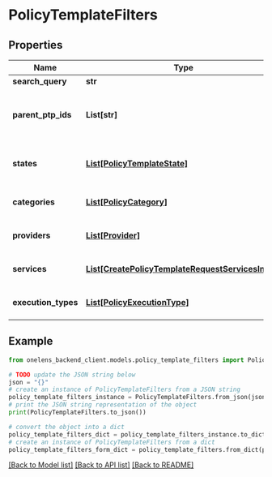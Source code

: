 # PolicyTemplateFilters


## Properties

Name | Type | Description | Notes
------------ | ------------- | ------------- | -------------
**search_query** | **str** |  | [optional] 
**parent_ptp_ids** | **List[str]** | Filter by parent policy template pack id. | [optional] [default to []]
**states** | [**List[PolicyTemplateState]**](PolicyTemplateState.md) | Filter by state. Default is ACTIVE. | [optional] [default to [ACTIVE]]
**categories** | [**List[PolicyCategory]**](PolicyCategory.md) | Filter by type. | [optional] [default to []]
**providers** | [**List[Provider]**](Provider.md) | Filter by provider. | [optional] [default to []]
**services** | [**List[CreatePolicyTemplateRequestServicesInner]**](CreatePolicyTemplateRequestServicesInner.md) | Filter by services. | [optional] [default to []]
**execution_types** | [**List[PolicyExecutionType]**](PolicyExecutionType.md) | Filter by execution type. | [optional] [default to []]

## Example

```python
from onelens_backend_client.models.policy_template_filters import PolicyTemplateFilters

# TODO update the JSON string below
json = "{}"
# create an instance of PolicyTemplateFilters from a JSON string
policy_template_filters_instance = PolicyTemplateFilters.from_json(json)
# print the JSON string representation of the object
print(PolicyTemplateFilters.to_json())

# convert the object into a dict
policy_template_filters_dict = policy_template_filters_instance.to_dict()
# create an instance of PolicyTemplateFilters from a dict
policy_template_filters_form_dict = policy_template_filters.from_dict(policy_template_filters_dict)
```
[[Back to Model list]](../README.md#documentation-for-models) [[Back to API list]](../README.md#documentation-for-api-endpoints) [[Back to README]](../README.md)


